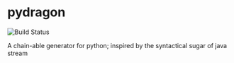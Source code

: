 # pydragon
![Build Status](https://travis-ci.com/Arnoldosmium/pydragon.svg?branch=master)

A chain-able generator for python; inspired by the syntactical sugar of java stream
